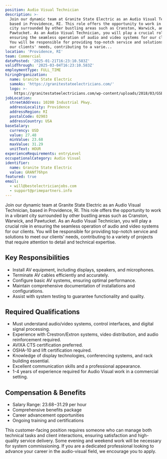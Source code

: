 ```yaml
---
position: Audio Visual Technician
description: >-
  Join our dynamic team at Granite State Electric as an Audio Visual Technician,
  based in Providence, RI. This role offers the opportunity to work in a vibrant
  city surrounded by other bustling areas such as Cranston, Warwick, and
  Pawtucket. As an Audio Visual Technician, you will play a crucial role in
  ensuring the seamless operation of audio and video systems for our clients.
  You will be responsible for providing top-notch service and solutions to meet
  our clients' needs, contributing to a varie...
location: 'Providence, RI'
team: Commercial
datePosted: '2025-01-21T16:23:10.583Z'
validThrough: '2025-03-04T16:23:10.583Z'
employmentType: FULL_TIME
hiringOrganization:
  name: Granite State Electric
  sameAs: 'https://granitestateelectricians.com/'
  logo: >-
    https://granitestateelectricians.com/wp-content/uploads/2018/03/GSE-2c-Logo-4.jpg
jobLocation:
  streetAddress: 10200 Industrial Pkwy.
  addressLocality: Providence
  addressRegion: RI
  postalCode: 02903
  addressCountry: USA
baseSalary:
  currency: USD
  value: 27.48
  minValue: 23.68
  maxValue: 31.29
  unitText: HOUR
experienceRequirements: entryLevel
occupationalCategory: Audio Visual
identifier:
  name: Granite State Electric
  value: GRANf76hpn
featured: true
email:
  - will@bestelectricianjobs.com
  - support@primepartners.info
---
```




Join our dynamic team at Granite State Electric as an Audio Visual Technician, based in Providence, RI. This role offers the opportunity to work in a vibrant city surrounded by other bustling areas such as Cranston, Warwick, and Pawtucket. As an Audio Visual Technician, you will play a crucial role in ensuring the seamless operation of audio and video systems for our clients. You will be responsible for providing top-notch service and solutions to meet our clients' needs, contributing to a variety of projects that require attention to detail and technical expertise.

## Key Responsibilities
- Install AV equipment, including displays, speakers, and microphones.
- Terminate AV cables efficiently and accurately.
- Configure basic AV systems, ensuring optimal performance.
- Maintain comprehensive documentation of installations and configurations.
- Assist with system testing to guarantee functionality and quality.

## Required Qualifications
- Must understand audio/video systems, control interfaces, and digital signal processing.
- Experience with Crestron/Extron systems, video distribution, and audio reinforcement required.
- AVIXA CTS certification preferred.
- OSHA-10 and lift certification required.
- Knowledge of display technologies, conferencing systems, and rack building essential.
- Excellent communication skills and a professional appearance.
- 1-4 years of experience required for Audio Visual work in a commercial setting.

## Compensation & Benefits
- Salary Range: $23.68-$31.29 per hour
- Comprehensive benefits package
- Career advancement opportunities
- Ongoing training and certifications

This customer-facing position requires someone who can manage both technical tasks and client interactions, ensuring satisfaction and high-quality service delivery. Some evening and weekend work will be necessary for system commissioning. If you are a dedicated professional looking to advance your career in the audio-visual field, we encourage you to apply.
